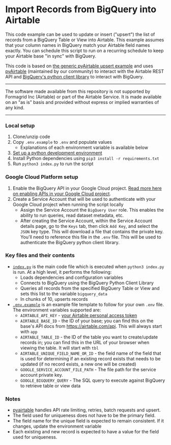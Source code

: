 # Import Records from BigQuery into Airtable 

This code example can be used to update or insert ("upsert") the list of records from a BigQuery Table or View into Airtable. This example assumes that your column names in BigQuery match your Airtable field names exactly. You can schedule this script to run on a recurring schedule to keep your Airtable base "in sync" with BigQuery.

This code is based on [the generic pyAirtable upsert example]((.../../../../../python/using_pyairtable/)) and uses [pyAirtable](https://github.com/gtalarico/pyairtable) (maintained by our community) to interact with the Airtable REST API and [BigQuery's python client library](https://github.com/googleapis/python-bigquery) to interact with BigQuery.

---

The software made available from this repository is not supported by Formagrid Inc (Airtable) or part of the Airtable Service. It is made available on an "as is" basis and provided without express or implied warranties of any kind.

---

### Local setup
1. Clone/unzip code
2. Copy `.env.example` to `.env` and populate values
    - Explanations of each environment variable is available below
3. [Set up a python development environment](https://cloud.google.com/python/docs/setup)
3. Install Python dependencies using `pip3 install -r requirements.txt`
4. Run `python3 index.py` to run the script

### Google Cloud Platform setup
1. Enable the BigQuery API in your Google Cloud project. [Read more here on enabling APIs in your Google Cloud project](https://cloud.google.com/endpoints/docs/openapi/enable-api).
2. Create a Service Account that will be used to authenticate with your Google Cloud project when running the script locally
    - Assign the Service Account the `BigQuery User` role. This enables the ability to run queries, read dataset metadata, etc.
    - After creating the Service Account, within the Service Account details page, go to the `Keys` tab, then click `Add Key`, and select the `JSON` key type. This will download a file that contains the private key. You'll need to reference this file in the `.env` file. This will be used to authenticate the BigQuery python client library.

### Key files and their contents
- [`index.py`](index.py) is the main code file which is executed when `python3 index.py` is run. At a high level, it performs the following:
  - Loads dependencies and configuration variables
  - Connects to BigQuery using the BigQuery Python Client Library
  - Queries all records from the specified BigQuery Table or View and sets this list to the variable `bigquery_data`
  - In chunks of 10, upserts records
- [`.env.example`](.env.example) is an example file template to follow for your own `.env` file. The environment variables supported are:
  - `AIRTABLE_API_KEY` - [your Airtable personal access token](https://support.airtable.com/docs/creating-and-using-api-keys-and-access-tokens)
  - `AIRTABLE_BASE_ID` - the ID of your base; you can find this on the base's API docs from https://airtable.com/api. This will always start with `app`
  - `AIRTABLE_TABLE_ID` - the ID of the table you want to create/update records in; you can find this in the URL of your browser when viewing the table. It will start with `tbl`
  - `AIRTABLE_UNIQUE_FIELD_NAME_OR_ID` - the field name of the field that is used for determining if an existing record exists that needs to be updated (if no record exists, a new one will be created)
  - `GOOGLE_SERVICE_ACCOUNT_FILE_PATH` - The file path for the service account private key. 
  - `GOOGLE_BIGQUERY_QUERY` - The SQL query to execute against BigQuery to retrieve table or view data


### Notes
- [pyairtable](https://github.com/gtalarico/pyairtable) handles API rate limiting, retries, batch requests and upsert.
- The field used for uniqueness does not have to be the primary field.
- The field name for the unique field is expected to remain consistent. If it changes, update the environment variable
- Each existing and new record is expected to have a value for the field used for uniqueness.